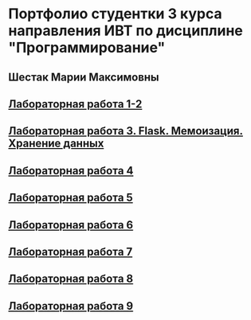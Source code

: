 # Портфолио студентки 3 курса направления ИВТ по дисциплине "Программирование" 
## Шестак Марии Максимовны 

## [Лабораторная работа 1-2](https://replit.com/@tmar8/PROG6-LR1-2#main.py)
## [Лабораторная работа 3. Flask. Мемоизация. Хранение данных](https://replit.com/@tmar8/PROG6-LR3)
## [Лабораторная работа 4](https://colab.research.google.com/drive/1DGrSXPePziX8TVGxwVntABwpYngO7akZ?usp=sharing)
## [Лабораторная работа 5]()
## [Лабораторная работа 6]()
## [Лабораторная работа 7]()
## [Лабораторная работа 8](https://drive.google.com/file/d/1H-m86Wdk2we-Tb5y_TloB8XbStZ159xi/view?usp=sharing)
## [Лабораторная работа 9]()

